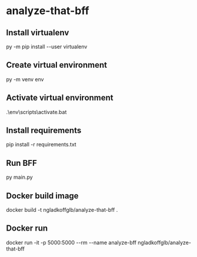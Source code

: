 # analyze-that-bff

## Install virtualenv
py -m pip install --user virtualenv

## Create virtual environment
py -m venv env

## Activate virtual environment
.\env\scripts\activate.bat

## Install requirements
pip install -r requirements.txt

## Run BFF
py main.py

## Docker build image
docker build -t ngladkoffglb/analyze-that-bff .

## Docker run
docker run -it -p 5000:5000 --rm --name analyze-bff ngladkoffglb/analyze-that-bff